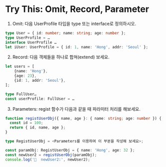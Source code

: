 # Try This: Omit, Record, Parameter

1. Omit: 다음 UserProfile 타입을 type 또는 interface로 정의하시오.

```ts
type User = { id: number; name: string; age: number };
type UserProfile = …
interface UserProfile …
let iUser: UserProfile = { id: 1, name: 'Hong', addr: 'Seoul' };
```

2. Record: 다음 객체들을 하나로 합쳐(extend) 보세요.

```ts
let users = [
    {name: 'Hong'},
    {age: 23},
    {id: 1, addr: 'Seoul'},
];

type FullUser…
const userProfile: FullUser = …
```

3. Parameters: regist 함수가 다음과 같을 때 파라미터 처리를 해보세요.

```ts
function registUserObj({ name, age }: { name: string; age: number }) {
  const id = 100;
  return { id, name, age };
}

type RegistUserObj = <Parameters를 이용하여 이 부분을 작성해 보세요>;

const paramObj: RegistUserObj = { name: 'Hong', age: 32 };
const newUser2 = registUserObj(paramObj);
console.log('🚀  newUser2:', newUser2);
```
